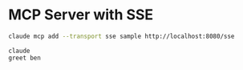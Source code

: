 # MCP Server with SSE 

```bash
claude mcp add --transport sse sample http://localhost:8080/sse
```

```
claude
greet ben
```
